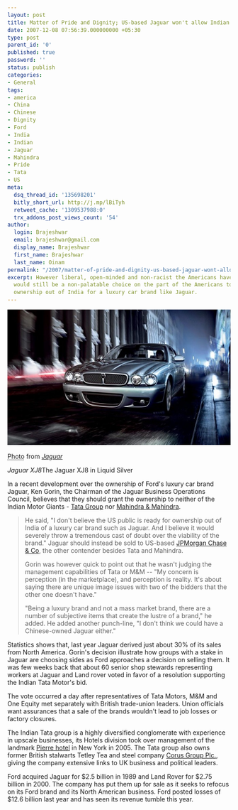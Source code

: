 ```yaml
---
layout: post
title: Matter of Pride and Dignity; US-based Jaguar won't allow Indian ownership
date: 2007-12-08 07:56:39.000000000 +05:30
type: post
parent_id: '0'
published: true
password: ''
status: publish
categories:
- General
tags:
- america
- China
- Chinese
- Dignity
- Ford
- India
- Indian
- Jaguar
- Mahindra
- Pride
- Tata
- US
meta:
  dsq_thread_id: '135698201'
  bitly_short_url: http://j.mp/lBiTyh
  retweet_cache: '1309537988:0'
  trx_addons_post_views_count: '54'
author:
  login: Brajeshwar
  email: brajeshwar@gmail.com
  display_name: Brajeshwar
  first_name: Brajeshwar
  last_name: Oinam
permalink: "/2007/matter-of-pride-and-dignity-us-based-jaguar-wont-allow-indian-ownership/"
excerpt: However liberal, open-minded and non-racist the Americans have become, it
  would still be a non-palatable choice on the part of the Americans to be ready for
  ownership out of India for a luxury car brand like Jaguar.
---
```

<div class="figure"><img src="/static/2007/12/jaguar-xj8-liquid-silver.jpg" alt="Jaguar XJ8 in Liquid Silver" />
<p class="credit"><abbr class="type" title="Photograph">Photo</abbr> from <cite><a href="http://www.jaguarusa.com/">Jaguar</a></cite></p>
<p class="caption"><em class="title">Jaguar XJ8</em>The Jaguar XJ8 in Liquid Silver</p>
</div>

<p>In a recent development over the ownership of Ford's luxury car brand Jaguar, Ken Gorin, the Chairman of the Jaguar Business Operations Council, believes that they should grant the ownership to neither of the Indian Motor Giants - <a href="http://www.tata.com/">Tata Group</a> nor <a href="http://www.mahindra.com/">Mahindra & Mahindra</a>.</p>
<blockquote><p>He said, "I don't believe the US public is ready for ownership out of India of a luxury car brand such as Jaguar. And I believe it would severely throw a tremendous cast of doubt over the viability of the brand." Jaguar should instead be sold to US-based <a href="http://www.jpmorganchase.com/">JPMorgan Chase & Co</a>, the other contender besides Tata and Mahindra.</p>
<p>Gorin was however quick to point out that he wasn't judging the management capabilities of Tata or M&M -- "My concern is perception (in the marketplace), and perception is reality. It's about saying there are unique image issues with two of the bidders that the other one doesn't have."</p>
<p>"Being a luxury brand and not a mass market brand, there are a number of subjective items that create the lustre of a brand," he added. He added another punch-line, "I don't think we could have a Chinese-owned Jaguar either."</p></blockquote>
<p>Statistics shows that, last year Jaguar derived just about 30% of its sales from North America. Gorin's decision illustrate how groups with a stake in Jaguar are choosing sides as Ford approaches a decision on selling them. It was few weeks back that about 60 senior shop stewards representing workers at Jaguar and Land rover voted in favor of a resolution supporting the Indian Tata Motor's bid.</p>
<p></p>
<p>The vote occurred a day after representatives of Tata Motors, M&M and One Equity met separately with British trade-union leaders. Union officials want assurances that a sale of the brands wouldn't lead to job losses or factory closures.</p>
<p>The Indian Tata group is a highly diversified conglomerate with experience in upscale businesses, its Hotels division took over management of the landmark <a href="http://www.tajhotels.com/pierre/">Pierre hotel</a> in New York in 2005. The Tata group also owns former British stalwarts Tetley Tea and steel company <a href="http://www.corusgroup.com/">Corus Group Plc.</a>, giving the company extensive links to UK business and political leaders.</p>
<p>Ford acquired Jaguar for $2.5 billion in 1989 and Land Rover for $2.75 billion in 2000. The company has put them up for sale as it seeks to refocus on its Ford brand and its North American business. Ford posted losses of $12.6 billion last year and has seen its revenue tumble this year.</p>
